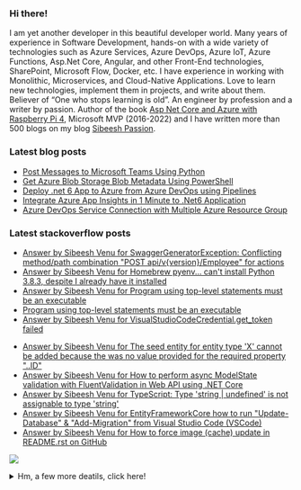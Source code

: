 <h3>Hi there!</h3> 
<p>I am yet another developer in this beautiful developer world. Many years of experience in Software Development, hands-on with a wide variety of technologies such as Azure Services, Azure DevOps, Azure IoT, Azure Functions, Asp.Net Core, Angular, and other Front-End technologies, SharePoint, Microsoft Flow, Docker, etc. I have experience in working with Monolithic, Microservices, and Cloud-Native Applications. Love to learn new technologies, implement them in projects, and write about them. Believer of “One who stops learning is old”. An engineer by profession and a writer by passion. Author of the book <a href="https://www.amazon.com/Asp-Net-Core-Azure-Raspberry-Applications/dp/1484264428/">Asp Net Core and Azure with Raspberry Pi 4</a>, Microsoft MVP (2016-2022) and I have written more than 500 blogs on my blog <a href="https://sibeeshpassion.com">Sibeesh Passion</a>. </p>

<!-- <img src="https://github-profile-trophy.vercel.app/?username=sibeeshvenu&theme=flat&no-frame=true&margin-w=30" /> -->

<h3>Latest blog posts</h3>

<!-- BLOG-POST-LIST:START -->
- [Post Messages to Microsoft Teams Using Python](https://sibeeshpassion.com/post-messages-to-microsoft-teams-using-python/)
- [Get Azure Blob Storage Blob Metadata Using PowerShell](https://sibeeshpassion.com/get-azure-blob-storage-blob-metadata-using-powershell/)
- [Deploy .net 6 App to Azure from Azure DevOps using Pipelines](https://sibeeshpassion.com/deploy-net-6-app-to-azure-from-azure-devops-using-pipelines/)
- [Integrate Azure App Insights in 1 Minute to .Net6 Application](https://sibeeshpassion.com/integrate-azure-app-insights-in-1-minute-to-net6-application/)
- [Azure DevOps Service Connection with Multiple Azure Resource Group](https://sibeeshpassion.com/azure-devops-service-connection-with-multiple-azure-resource-group/)
<!-- BLOG-POST-LIST:END -->

<h3>Latest stackoverflow posts</h3>

<!-- STACKOVERFLOW:START -->
- [Answer by Sibeesh Venu for SwaggerGeneratorException: Conflicting method/path combination &quot;POST api/v{version}/Employee&quot; for actions](https://stackoverflow.com/questions/72541447/swaggergeneratorexception-conflicting-method-path-combination-post-api-vversi/76163620#76163620)
- [Answer by Sibeesh Venu for Homebrew pyenv... can&#39;t install Python 3.8.3, despite I already have it installed](https://stackoverflow.com/questions/62169855/homebrew-pyenv-cant-install-python-3-8-3-despite-i-already-have-it-installe/75789788#75789788)
- [Answer by Sibeesh Venu for Program using top-level statements must be an executable](https://stackoverflow.com/questions/75626036/program-using-top-level-statements-must-be-an-executable/75626037#75626037)
- [Program using top-level statements must be an executable](https://stackoverflow.com/questions/75626036/program-using-top-level-statements-must-be-an-executable)
- [Answer by Sibeesh Venu for VisualStudioCodeCredential.get_token failed](https://stackoverflow.com/questions/63820817/visualstudiocodecredential-get-token-failed/73988177#73988177)
<!-- STACKOVERFLOW:END -->
<!-- STACKOVERFLOW:START -->
- [Answer by Sibeesh Venu for The seed entity for entity type 'X' cannot be added because the was no value provided for the required property "..ID"](https://stackoverflow.com/questions/50010613/the-seed-entity-for-entity-type-x-cannot-be-added-because-the-was-no-value-pro/66313185#66313185)
- [Answer by Sibeesh Venu for How to perform async ModelState validation with FluentValidation in Web API using .NET Core](https://stackoverflow.com/questions/55048016/how-to-perform-async-modelstate-validation-with-fluentvalidation-in-web-api-usin/66258207#66258207)
- [Answer by Sibeesh Venu for TypeScript: Type 'string | undefined' is not assignable to type 'string'](https://stackoverflow.com/questions/61130603/typescript-type-string-undefined-is-not-assignable-to-type-string/66257487#66257487)
- [Answer by Sibeesh Venu for EntityFrameworkCore how to run "Update-Database" & "Add-Migration" from Visual Studio Code (VSCode)](https://stackoverflow.com/questions/40435548/entityframeworkcore-how-to-run-update-database-add-migration-from-visual-s/66123447#66123447)
- [Answer by Sibeesh Venu for How to force image (cache) update in README.rst on GitHub](https://stackoverflow.com/questions/26898052/how-to-force-image-cache-update-in-readme-rst-on-github/66030456#66030456)
<!-- STACKOVERFLOW:END -->

<!--<img  src="https://github-readme-stats.vercel.app/api?username=sibeeshvenu&count_private=true&show_icons=true&hide_title=true" />-->

![](https://hit.yhype.me/github/profile?user_id=4262147)
<details>
<summary>Hm, a few more deatils, click here!</summary>
<p>
  
| Blogs & Websites                                             |                            YouTube Channels                             |                                                                            Other |
| :----------------------------------------------------------- | :---------------------------------------------------------------------: | -------------------------------------------------------------------------------: |
| 🔗 <a href="https://sibeeshpassion.com/">Blog</a>             | 📷 <a href="https://www.youtube.com/njanorumalayali">njanorumalayali</a> |                            <a href="https://twitter.com/SibeeshVenu">twitter</a> |
| 🔗 <a href="https://sibeeshvenu.com/">Website</a>             |  📷 <a href="https://www.youtube.com/SibeeshPassion">sibeeshpassion</a>  |                             <a href="https://medium.com/@sibeeshvenu">medium</a> |
| 🔗 <a href="https://njanorumalayali.com/">njanorumalayali</a> |                                                                         | <a href="https://stackoverflow.com/users/5550507/sibeesh-venu">stackoverflow</a> |

</p>
</details>

